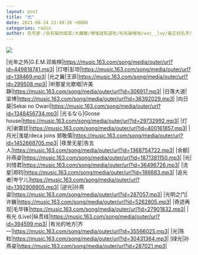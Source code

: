 ```yaml
---
layout: post
title: "光"
date: 2021-08-24 22:49:26 +0800
categories: radio
author: 任可爱-/会有猫的咸菜/大藏藏/噗嗤就知道吃/吼吼破喉咙/wzc__lxy/最正经名字/黑矮星-YXY-
---
```

![]({{site.baseurl}}/images/cover_20210824.jpg)

|光年之外|G.E.M.邓紫棋|https://music.163.com/song/media/outer/url?id=449818741.mp3|
|灯塔|彭坦|https://music.163.com/song/media/outer/url?id=139469.mp3|
|光之翼|王菲|https://music.163.com/song/media/outer/url?id=299508.mp3|
|听那星光歌唱|许美静|https://music.163.com/song/media/outer/url?id=306917.mp3|
|日落大道|梁博|https://music.163.com/song/media/outer/url?id=36392029.mp3|
|向日葵|Sekai no Owari|https://music.163.com/song/media/outer/url?id=1348456734.mp3|
|光るなら|Goose house|https://music.163.com/song/media/outer/url?id=29732992.mp3|
|灯光|谢震廷|https://music.163.com/song/media/outer/url?id=400161857.mp3|
|月光|浅堤/deca joins 郑敬儒|https://music.163.com/song/media/outer/url?id=1452668705.mp3|
|夜里无星|告五人|https://music.163.com/song/media/outer/url?id=1368754722.mp3|
|余额|孙燕姿|https://music.163.com/song/media/outer/url?id=1871381150.mp3|
|光|刘惜君|https://music.163.com/song/media/outer/url?id=36496726.mp3|
|流星|郑钧|https://music.163.com/song/media/outer/url?id=186683.mp3|
|追光者|岑宁儿|https://music.163.com/song/media/outer/url?id=1392908905.mp3|
|逆光|孙燕姿|https://music.163.com/song/media/outer/url?id=287057.mp3|
|光明之门|许巍|https://music.163.com/song/media/outer/url?id=5262805.mp3|
|奇迹再现|毛华锋|https://music.163.com/song/media/outer/url?id=27901832.mp3|
|有光 (Live)|纵贯线|https://music.163.com/song/media/outer/url?id=394599.mp3|
|有光的地方|齐一|https://music.163.com/song/media/outer/url?id=35566025.mp3|
|光|陈粒|https://music.163.com/song/media/outer/url?id=30431364.mp3|
|绿光|孙燕姿|https://music.163.com/song/media/outer/url?id=287021.mp3|

